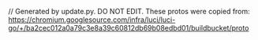 // Generated by update.py. DO NOT EDIT.
These protos were copied from:
https://chromium.googlesource.com/infra/luci/luci-go/+/ba2cec012a0a79c3e8a39c60812db69b08edbd01/buildbucket/proto
